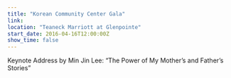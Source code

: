 ```yaml
---
title: "Korean Community Center Gala"
link: 
location: "Teaneck Marriott at Glenpointe"
start_date: 2016-04-16T12:00:00Z 
show_time: false
---
```

Keynote Address by Min Jin Lee: “The Power of My Mother’s and Father’s Stories”







